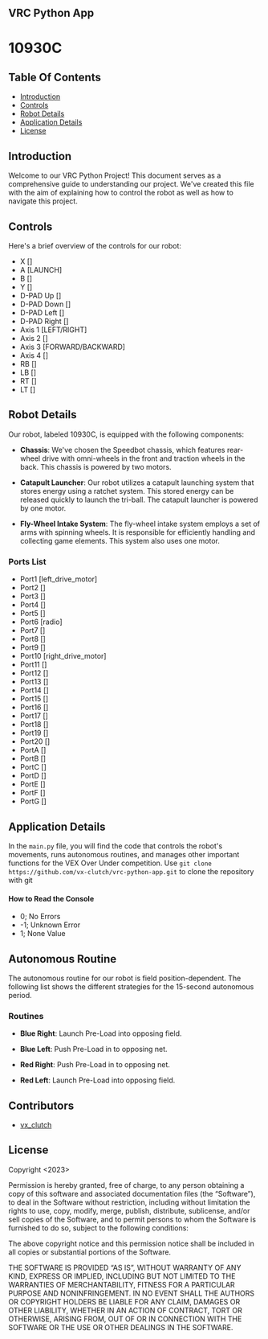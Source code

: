 ## VRC Python App

# 10930C

## Table Of Contents
 - [Introduction](#Introduction)
 - [Controls](#Controls)
 - [Robot Details](#Robot-Details)
 - [Application Details](#Application-Details)
 - [License](#License)

## Introduction
Welcome to our VRC Python Project! This document serves as a comprehensive guide to understanding our project. We've created this file with the aim of explaining how to control the robot as well as how to navigate this project.

## Controls
Here's a brief overview of the controls for our robot:

- X []
- A [LAUNCH]
- B []
- Y []
- D-PAD Up []
- D-PAD Down []
- D-PAD Left []
- D-PAD Right []
- Axis 1 [LEFT/RIGHT]
- Axis 2 []
- Axis 3 [FORWARD/BACKWARD]
- Axis 4 []
- RB []
- LB []
- RT []
- LT []

## Robot Details
Our robot, labeled 10930C, is equipped with the following components:

- **Chassis**: We've chosen the Speedbot chassis, which features rear-wheel drive with omni-wheels in the front and traction wheels in the back. This chassis is powered by two motors.

- **Catapult Launcher**: Our robot utilizes a catapult launching system that stores energy using a ratchet system. This stored energy can be released quickly to launch the tri-ball. The catapult launcher is powered by one motor.

- **Fly-Wheel Intake System**: The fly-wheel intake system employs a set of arms with spinning wheels. It is responsible for efficiently handling and collecting game elements. This system also uses one motor.

### Ports List

- Port1 [left_drive_motor]
- Port2 []
- Port3 []
- Port4 []
- Port5 []
- Port6 [radio]
- Port7 []
- Port8 []
- Port9 []
- Port10 [right_drive_motor]
- Port11 []
- Port12 []
- Port13 []
- Port14 []
- Port15 []
- Port16 []
- Port17 []
- Port18 []
- Port19 []
- Port20 []
- PortA []
- PortB []
- PortC []
- PortD []
- PortE []
- PortF []
- PortG []

## Application Details
In the `main.py` file, you will find the code that controls the robot's movements, runs autonomous routines, and manages other important functions for the VEX Over Under competition. Use `git clone https://github.com/vx-clutch/vrc-python-app.git` to clone the repository with git

#### How to Read the Console

- 0; No Errors
- -1; Unknown Error
- 1; None Value

## Autonomous Routine
The autonomous routine for our robot is field position-dependent. The following list shows the different strategies for the 15-second autonomous period.  

### Routines

- **Blue Right**: Launch Pre-Load into opposing field.

- **Blue Left**: Push Pre-Load in to opposing net.

- **Red Right**: Push Pre-Load in to opposing net.

- **Red Left**: Launch Pre-Load into opposing field.

## Contributors

- [vx_clutch](https://github.com/vx-clutch)

## License
Copyright <2023> <vx-clutch>

Permission is hereby granted, free of charge, to any person obtaining a copy of this software and associated documentation files (the “Software”), to deal in the Software without restriction, including without limitation the rights to use, copy, modify, merge, publish, distribute, sublicense, and/or sell copies of the Software, and to permit persons to whom the Software is furnished to do so, subject to the following conditions:

The above copyright notice and this permission notice shall be included in all copies or substantial portions of the Software.

THE SOFTWARE IS PROVIDED “AS IS”, WITHOUT WARRANTY OF ANY KIND, EXPRESS OR IMPLIED, INCLUDING BUT NOT LIMITED TO THE WARRANTIES OF MERCHANTABILITY, FITNESS FOR A PARTICULAR PURPOSE AND NONINFRINGEMENT. IN NO EVENT SHALL THE AUTHORS OR COPYRIGHT HOLDERS BE LIABLE FOR ANY CLAIM, DAMAGES OR OTHER LIABILITY, WHETHER IN AN ACTION OF CONTRACT, TORT OR OTHERWISE, ARISING FROM, OUT OF OR IN CONNECTION WITH THE SOFTWARE OR THE USE OR OTHER DEALINGS IN THE SOFTWARE.
